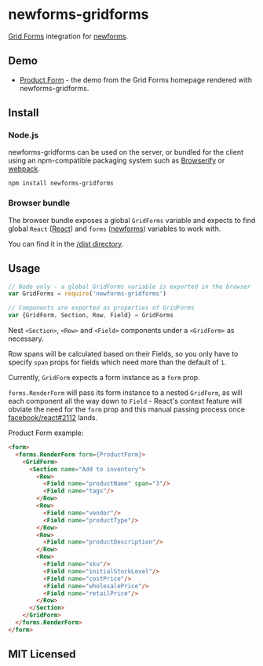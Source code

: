 # newforms-gridforms

[Grid Forms](http://kumailht.com/gridforms/) integration for
[newforms](https://github.com/insin/newforms).

## Demo

* [Product Form](http://insin.github.io/newforms-gridforms/) - the demo from the
  Grid Forms homepage rendered with newforms-gridforms.

## Install

### Node.js

newforms-gridforms can be used on the server, or bundled for the client using an
npm-compatible packaging system such as [Browserify](http://browserify.org/) or
[webpack](http://webpack.github.io/).

```
npm install newforms-gridforms
```

### Browser bundle

The browser bundle exposes a global `GridForms` variable and expects to
find global `React` ([React](http://facebook.github.io/react/)) and `forms`
([newforms](https://github.com/insin/newforms)) variables to work with.

You can find it in the [/dist directory](https://github.com/insin/newforms-gridforms/tree/master/dist).

## Usage

```javascript
// Node only - a global GridForms variable is exported in the browser
var GridForms = require('newforms-gridforms')

// Components are exported as properties of GridForms
var {GridForm, Section, Row, Field} = GridForms
```

Nest `<Section>`, `<Row>` and `<Field>` components under a `<GridForm>` as
necessary.

Row spans will be calculated based on their Fields, so you only have to
specify `span` props for fields which need more than the default of `1`.

Currently, `GridForm` expects a form instance as a `form` prop.

`forms.RenderForm` will pass its form instance to a nested `GridForm`, as will
each component all the way down to `Field` - React's context feature will
obviate the need for the `form` prop and this manual passing process once
 [facebook/react#2112](https://github.com/facebook/react/issues/2112) lands.

Product Form example:

```html
<form>
  <forms.RenderForm form={ProductForm}>
    <GridForm>
      <Section name="Add to inventory">
        <Row>
          <Field name="productName" span="3"/>
          <Field name="tags"/>
        </Row>
        <Row>
          <Field name="vendor"/>
          <Field name="productType"/>
        </Row>
        <Row>
          <Field name="productDescription"/>
        </Row>
        <Row>
          <Field name="sku"/>
          <Field name="initialStockLevel"/>
          <Field name="costPrice"/>
          <Field name="wholesalePrice"/>
          <Field name="retailPrice"/>
        </Row>
      </Section>
    </GridForm>
  </forms.RenderForm>
</form>
```

## MIT Licensed
